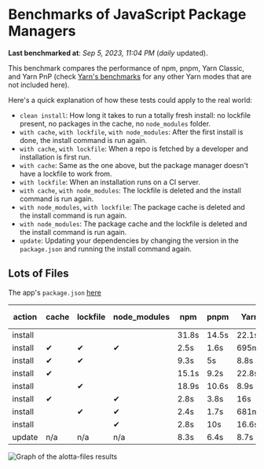 # Benchmarks of JavaScript Package Managers

**Last benchmarked at**: _Sep 5, 2023, 11:04 PM_ (_daily_ updated).

This benchmark compares the performance of npm, pnpm, Yarn Classic, and Yarn PnP (check [Yarn's benchmarks](https://yarnpkg.com/benchmarks) for any other Yarn modes that are not included here).

Here's a quick explanation of how these tests could apply to the real world:

- `clean install`: How long it takes to run a totally fresh install: no lockfile present, no packages in the cache, no `node_modules` folder.
- `with cache`, `with lockfile`, `with node_modules`: After the first install is done, the install command is run again.
- `with cache`, `with lockfile`: When a repo is fetched by a developer and installation is first run.
- `with cache`: Same as the one above, but the package manager doesn't have a lockfile to work from.
- `with lockfile`: When an installation runs on a CI server.
- `with cache`, `with node_modules`: The lockfile is deleted and the install command is run again.
- `with node_modules`, `with lockfile`: The package cache is deleted and the install command is run again.
- `with node_modules`: The package cache and the lockfile is deleted and the install command is run again.
- `update`: Updating your dependencies by changing the version in the `package.json` and running the install command again.

## Lots of Files

The app's `package.json` [here](https://github.com/pnpm/pnpm.io/blob/main/benchmarks/fixtures/alotta-files/package.json)

| action  | cache | lockfile | node_modules| npm | pnpm | Yarn | Yarn PnP |
| ---     | ---   | ---      | ---         | --- | ---  | ---  | ---      |
| install |       |          |             | 31.8s | 14.5s | 22.1s | 20.2s |
| install | ✔     | ✔        | ✔           | 2.5s | 1.6s | 695ms | n/a |
| install | ✔     | ✔        |             | 9.3s | 5s | 8.8s | 668ms |
| install | ✔     |          |             | 15.1s | 9.2s | 22.8s | 15.2s |
| install |       | ✔        |             | 18.9s | 10.6s | 8.9s | 670ms |
| install | ✔     |          | ✔           | 2.8s | 3.8s | 16s | n/a |
| install |       | ✔        | ✔           | 2.4s | 1.7s | 681ms | n/a |
| install |       |          | ✔           | 2.8s | 10s | 16.6s | n/a |
| update  | n/a | n/a | n/a | 8.3s | 6.4s | 8.7s | 16.9s |

<img alt="Graph of the alotta-files results" src="/img/benchmarks/alotta-files.svg" />